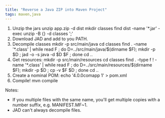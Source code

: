 ```yaml
---
title: "Reverse a Java ZIP into Maven Project"
tags: maven,java
---
```

1. Unzip the jars 
	unzip app.zip -d dist
	mkdir classes
	find dist -name '*.jar' -exec unzip -B {} -d classes ';'
2. Download JAD and add to you PATH.
3. Decompile classes
	mkdir -p src/main/java
	cd classes
	find . -name '*.class' | while read F ; do D=../src/main/java/$(dirname $F); mkdir -p $D ; jad -o -s java -d $D $F ; done
	cd ..
4. Get resources:
	mkdir -p src/main/resources
	cd classes
	find . -type f ! -name '*.class' | while read F ; do D=../src/main/resources/$(dirname $F); mkdir -p $D ; cp -v $F $D ; done
	cd ..
5. Create a nominal POM:
	echo '<project><modelVersion>4.0.0</modelVersion><groupId>com</groupId><artifactId>app</artifactId> <version>1</version></project>' > pom.xml
6. Compile!
	mvn compile

Notes:

- If you multiple files with the same name, you'll get multiple copies with a number suffix, e.g. MANIFEST.MF~1.
- JAD can't always decompile files.
